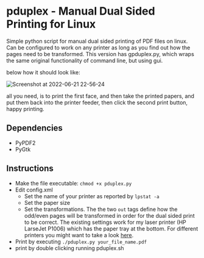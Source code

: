 # pduplex - Manual Dual Sided Printing for Linux

Simple python script for manual dual sided printing of PDF files on linux. Can be configured to work on any printer as long as you find out how the pages need to be transformed.
This version has gpduplex.py, which wraps the same original functionality of command line, but using gui.

below how it should look like:

![Screenshot at 2022-06-21 22-56-24](https://user-images.githubusercontent.com/19352122/174886830-5648ee47-ebbd-47a3-996a-5c907fd693db.png)

all you need, is to print the first face, and then take the printed papers, and put them back into the printer feeder, then click the second print button, happy printing.

## Dependencies
- PyPDF2
- PyGtk

## Instructions
- Make the file executable: `chmod +x pduplex.py`
- Edit config.xml
    - Set the name of your printer as reported by `lpstat -a`
    - Set the paper size
    -  Set the transformations. The the two `out` tags define how the odd/even pages will be transformed in order for the dual sided print to be correct. The existing settings work for my laser printer (HP LarseJet P1006) which has the paper tray at the bottom. For different printers you might want to take a look [here](http://duramecho.com/ComputerInformation/HowToDoTwoSidedPrinting/).
- Print by executing `./pduplex.py your_file_name.pdf`
- print by double clicking running pduplex.sh

